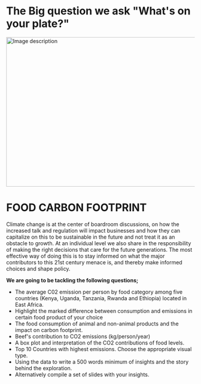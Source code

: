 #  The Big question we ask "What's on your plate?"

<img src="https://static01.nyt.com/images/2019/04/30/dining/food-climate-faq-1556227069074/food-climate-faq-1556227069074-videoSixteenByNineJumbo1600.jpg" alt="Image description" width="800" height="400">

# FOOD CARBON FOOTPRINT 

Climate change is at the center of boardroom discussions, on how the increased 
talk and regulation will impact businesses and how they can capitalize on this to 
be sustainable in the future and not treat it as an obstacle to growth. At an individual 
level we also share in the responsibility of making the right decisions that care for 
the future generations. The most effective way of doing this is to stay informed on what 
the major contributors to this 21st century menace is, and thereby make informed choices 
and shape policy. 

**We are going to be tackling the following questions;**
- The average C02 emission per person by food category among five countries (Kenya, Uganda, Tanzania, Rwanda and Ethiopia) located in East Africa.
- Highlight the marked difference between consumption and emissions in certain food product of your choice
- The food consumption of animal and non-animal products and the impact on carbon footprint. 
- Beef's contribution to CO2 emissions (kg/person/year) 
- A box plot and interpretation of the CO2 contributions of food levels.
- Top 10 Countries with highest emissions. Choose the appropriate visual type. 
- Using the data to write a 500 words minimum of insights and the story behind the exploration.
- Alternatively compile a set of slides with your insights.

